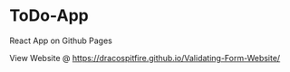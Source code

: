 # ToDo-App
React App on Github Pages

View Website @ https://dracospitfire.github.io/Validating-Form-Website/
